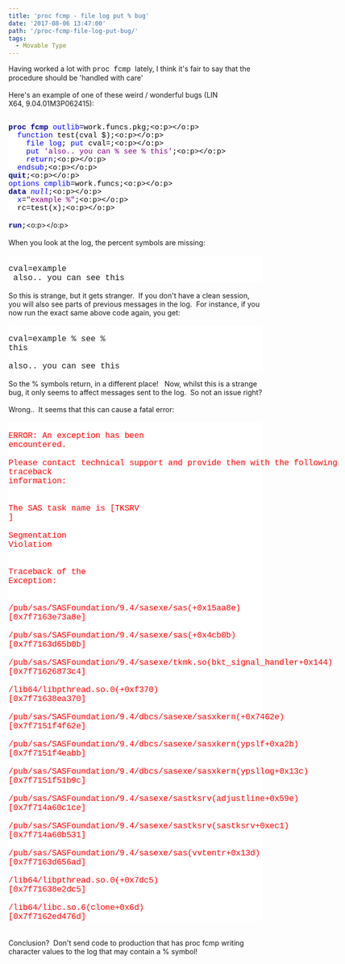 ```yaml
---
title: 'proc fcmp - file log put % bug'
date: '2017-08-06 13:47:00'
path: '/proc-fcmp-file-log-put-bug/'
tags:
  - Movable Type
---
```


Having worked a lot with <span style="font-family: Courier New, Courier, monospace;">proc fcmp </span>lately, I think it's fair to say that the procedure should be 'handled with care'<br /><br />Here's an example of one of these weird / wonderful bugs (LIN X64,&nbsp;9.04.01M3P062415):<br /><br /><div style="mso-layout-grid-align: none; mso-pagination: none; text-autospace: none;"><b><span lang="EN-US" style="background: white; color: navy; font-family: &quot;Courier New&quot;; font-size: 11.0pt; mso-bidi-font-family: &quot;Courier New&quot;;">proc</span></b><span lang="EN-US" style="background: white; color: black; font-family: &quot;Courier New&quot;; font-size: 11.0pt; mso-bidi-font-family: &quot;Courier New&quot;;"> </span><b><span lang="EN-US" style="background: white; color: navy; font-family: &quot;Courier New&quot;; font-size: 11.0pt; mso-bidi-font-family: &quot;Courier New&quot;;">fcmp</span></b><span lang="EN-US" style="background: white; color: black; font-family: &quot;Courier New&quot;; font-size: 11.0pt; mso-bidi-font-family: &quot;Courier New&quot;;"> </span><span lang="EN-US" style="background: white; color: blue; font-family: &quot;Courier New&quot;; font-size: 11.0pt; mso-bidi-font-family: &quot;Courier New&quot;;">outlib</span><span lang="EN-US" style="background: white; color: black; font-family: &quot;Courier New&quot;; font-size: 11.0pt; mso-bidi-font-family: &quot;Courier New&quot;;">=work.funcs.pkg;<o:p></o:p></span></div><div style="mso-layout-grid-align: none; mso-pagination: none; text-autospace: none;"><span lang="EN-US" style="background: white; color: black; font-family: &quot;Courier New&quot;; font-size: 11.0pt; mso-bidi-font-family: &quot;Courier New&quot;;"><span style="mso-spacerun: yes;">&nbsp; </span></span><span lang="EN-US" style="background: white; color: blue; font-family: &quot;Courier New&quot;; font-size: 11.0pt; mso-bidi-font-family: &quot;Courier New&quot;;">function</span><span lang="EN-US" style="background: white; color: black; font-family: &quot;Courier New&quot;; font-size: 11.0pt; mso-bidi-font-family: &quot;Courier New&quot;;"> test(cval $);<o:p></o:p></span></div><div style="mso-layout-grid-align: none; mso-pagination: none; text-autospace: none;"><span lang="EN-US" style="background: white; color: black; font-family: &quot;Courier New&quot;; font-size: 11.0pt; mso-bidi-font-family: &quot;Courier New&quot;;"><span style="mso-spacerun: yes;">&nbsp;&nbsp;&nbsp; </span></span><span lang="EN-US" style="background: white; color: blue; font-family: &quot;Courier New&quot;; font-size: 11.0pt; mso-bidi-font-family: &quot;Courier New&quot;;">file</span><span lang="EN-US" style="background: white; color: black; font-family: &quot;Courier New&quot;; font-size: 11.0pt; mso-bidi-font-family: &quot;Courier New&quot;;"> </span><span lang="EN-US" style="background: white; color: blue; font-family: &quot;Courier New&quot;; font-size: 11.0pt; mso-bidi-font-family: &quot;Courier New&quot;;">log</span><span lang="EN-US" style="background: white; color: black; font-family: &quot;Courier New&quot;; font-size: 11.0pt; mso-bidi-font-family: &quot;Courier New&quot;;">; </span><span lang="EN-US" style="background: white; color: blue; font-family: &quot;Courier New&quot;; font-size: 11.0pt; mso-bidi-font-family: &quot;Courier New&quot;;">put</span><span lang="EN-US" style="background: white; color: black; font-family: &quot;Courier New&quot;; font-size: 11.0pt; mso-bidi-font-family: &quot;Courier New&quot;;"> cval=;<o:p></o:p></span></div><div style="mso-layout-grid-align: none; mso-pagination: none; text-autospace: none;"><span lang="EN-US" style="background: white; color: black; font-family: &quot;Courier New&quot;; font-size: 11.0pt; mso-bidi-font-family: &quot;Courier New&quot;;"><span style="mso-spacerun: yes;">&nbsp;&nbsp;&nbsp; </span></span><span lang="EN-US" style="background: white; color: blue; font-family: &quot;Courier New&quot;; font-size: 11.0pt; mso-bidi-font-family: &quot;Courier New&quot;;">put</span><span lang="EN-US" style="background: white; color: black; font-family: &quot;Courier New&quot;; font-size: 11.0pt; mso-bidi-font-family: &quot;Courier New&quot;;"> </span><span lang="EN-US" style="background: white; color: purple; font-family: &quot;Courier New&quot;; font-size: 11.0pt; mso-bidi-font-family: &quot;Courier New&quot;;">'also.. you can % see % this'</span><span lang="EN-US" style="background: white; color: black; font-family: &quot;Courier New&quot;; font-size: 11.0pt; mso-bidi-font-family: &quot;Courier New&quot;;">;<o:p></o:p></span></div><div style="mso-layout-grid-align: none; mso-pagination: none; text-autospace: none;"><span lang="EN-US" style="background: white; color: black; font-family: &quot;Courier New&quot;; font-size: 11.0pt; mso-bidi-font-family: &quot;Courier New&quot;;"><span style="mso-spacerun: yes;">&nbsp;&nbsp;&nbsp; </span></span><span lang="EN-US" style="background: white; color: blue; font-family: &quot;Courier New&quot;; font-size: 11.0pt; mso-bidi-font-family: &quot;Courier New&quot;;">return</span><span lang="EN-US" style="background: white; color: black; font-family: &quot;Courier New&quot;; font-size: 11.0pt; mso-bidi-font-family: &quot;Courier New&quot;;">;<o:p></o:p></span></div><div style="mso-layout-grid-align: none; mso-pagination: none; text-autospace: none;"><span lang="EN-US" style="background: white; color: black; font-family: &quot;Courier New&quot;; font-size: 11.0pt; mso-bidi-font-family: &quot;Courier New&quot;;"><span style="mso-spacerun: yes;">&nbsp; </span></span><span lang="EN-US" style="background: white; color: blue; font-family: &quot;Courier New&quot;; font-size: 11.0pt; mso-bidi-font-family: &quot;Courier New&quot;;">endsub</span><span lang="EN-US" style="background: white; color: black; font-family: &quot;Courier New&quot;; font-size: 11.0pt; mso-bidi-font-family: &quot;Courier New&quot;;">;<o:p></o:p></span></div><div style="mso-layout-grid-align: none; mso-pagination: none; text-autospace: none;"><b><span lang="EN-US" style="background: white; color: navy; font-family: &quot;Courier New&quot;; font-size: 11.0pt; mso-bidi-font-family: &quot;Courier New&quot;;">quit</span></b><span lang="EN-US" style="background: white; color: black; font-family: &quot;Courier New&quot;; font-size: 11.0pt; mso-bidi-font-family: &quot;Courier New&quot;;">;<o:p></o:p></span></div><div style="mso-layout-grid-align: none; mso-pagination: none; text-autospace: none;"><span lang="EN-US" style="background: white; color: blue; font-family: &quot;Courier New&quot;; font-size: 11.0pt; mso-bidi-font-family: &quot;Courier New&quot;;">options</span><span lang="EN-US" style="background: white; color: black; font-family: &quot;Courier New&quot;; font-size: 11.0pt; mso-bidi-font-family: &quot;Courier New&quot;;"> </span><span lang="EN-US" style="background: white; color: blue; font-family: &quot;Courier New&quot;; font-size: 11.0pt; mso-bidi-font-family: &quot;Courier New&quot;;">cmplib</span><span lang="EN-US" style="background: white; color: black; font-family: &quot;Courier New&quot;; font-size: 11.0pt; mso-bidi-font-family: &quot;Courier New&quot;;">=work.funcs;<o:p></o:p></span></div><div style="mso-layout-grid-align: none; mso-pagination: none; text-autospace: none;"><b><span lang="EN-US" style="background: white; color: navy; font-family: &quot;Courier New&quot;; font-size: 11.0pt; mso-bidi-font-family: &quot;Courier New&quot;;">data</span></b><span lang="EN-US" style="background: white; color: black; font-family: &quot;Courier New&quot;; font-size: 11.0pt; mso-bidi-font-family: &quot;Courier New&quot;;"> </span><span lang="EN-US" style="background: white; color: blue; font-family: &quot;Courier New&quot;; font-size: 11.0pt; mso-bidi-font-family: &quot;Courier New&quot;;">_null_</span><span lang="EN-US" style="background: white; color: black; font-family: &quot;Courier New&quot;; font-size: 11.0pt; mso-bidi-font-family: &quot;Courier New&quot;;">;<o:p></o:p></span></div><div style="mso-layout-grid-align: none; mso-pagination: none; text-autospace: none;"><span lang="EN-US" style="background: white; color: black; font-family: &quot;Courier New&quot;; font-size: 11.0pt; mso-bidi-font-family: &quot;Courier New&quot;;"><span style="mso-spacerun: yes;">&nbsp; </span></span><span lang="EN-US" style="background: white; color: blue; font-family: &quot;Courier New&quot;; font-size: 11.0pt; mso-bidi-font-family: &quot;Courier New&quot;;">x</span><span lang="EN-US" style="background: white; color: black; font-family: &quot;Courier New&quot;; font-size: 11.0pt; mso-bidi-font-family: &quot;Courier New&quot;;">=</span><span lang="EN-US" style="background: white; color: purple; font-family: &quot;Courier New&quot;; font-size: 11.0pt; mso-bidi-font-family: &quot;Courier New&quot;;">"example %"</span><span lang="EN-US" style="background: white; color: black; font-family: &quot;Courier New&quot;; font-size: 11.0pt; mso-bidi-font-family: &quot;Courier New&quot;;">;<o:p></o:p></span></div><div style="mso-layout-grid-align: none; mso-pagination: none; text-autospace: none;"><span lang="EN-US" style="background: white; color: black; font-family: &quot;Courier New&quot;; font-size: 11.0pt; mso-bidi-font-family: &quot;Courier New&quot;;"><span style="mso-spacerun: yes;">&nbsp; </span>rc=test(x);<o:p></o:p></span></div><!--[if gte mso 9]><xml> <o:OfficeDocumentSettings>  <o:AllowPNG/> </o:OfficeDocumentSettings></xml><![endif]--> <!--[if gte mso 9]><xml> <w:WordDocument>  <w:View>Normal</w:View>  <w:Zoom>0</w:Zoom>  <w:TrackMoves/>  <w:TrackFormatting/>  <w:PunctuationKerning/>  <w:ValidateAgainstSchemas/>  <w:SaveIfXMLInval>false</w:SaveIfXMLInvalid>  <w:IgnoreMixedContent>false</w:IgnoreMixedContent>  <w:AlwaysShowPlaceholderText>false</w:AlwaysShowPlaceholderText>  <w:DoNotPromoteQF/>  <w:LidThemeOther>EN-US</w:LidThemeOther>  <w:LidThemeAsian>JA</w:LidThemeAsian>  <w:LidThemeComplexScript>X-NONE</w:LidThemeComplexScript>  <w:Compatibility>   <w:BreakWrappedTables/>   <w:SnapToGridInCell/>   <w:WrapTextWithPunct/>   <w:UseAsianBreakRules/>   <w:DontGrowAutofit/>   <w:SplitPgBreakAndParaMark/>   <w:EnableOpenTypeKerning/>   <w:DontFlipMirrorIndents/>   <w:OverrideTableStyleHps/>   <w:UseFELayout/>  </w:Compatibility>  <m:mathPr>   <m:mathFont m:val="Cambria Math"/>   <m:brkBin m:val="before"/>   <m:brkBinSub m:val="&#45;-"/>   <m:smallFrac m:val="off"/>   <m:dispDef/>   <m:lMargin m:val="0"/>   <m:rMargin m:val="0"/>   <m:defJc m:val="centerGroup"/>   <m:wrapIndent m:val="1440"/>   <m:intLim m:val="subSup"/>   <m:naryLim m:val="undOvr"/>  </m:mathPr></w:WordDocument></xml><![endif]--><!--[if gte mso 9]><xml> <w:LatentStyles DefLockedState="false" DefUnhideWhenUsed="true"   DefSemiHidden="true" DefQFormat="false" DefPriority="99"   LatentStyleCount="276">  <w:LsdException Locked="false" Priority="0" SemiHidden="false"    UnhideWhenUsed="false" QFormat="true" Name="Normal"/>  <w:LsdException Locked="false" Priority="9" SemiHidden="false"    UnhideWhenUsed="false" QFormat="true" Name="heading 1"/>  <w:LsdException Locked="false" Priority="9" QFormat="true" Name="heading 2"/>  <w:LsdException Locked="false" Priority="9" QFormat="true" Name="heading 3"/>  <w:LsdException Locked="false" Priority="9" QFormat="true" Name="heading 4"/>  <w:LsdException Locked="false" Priority="9" QFormat="true" Name="heading 5"/>  <w:LsdException Locked="false" Priority="9" QFormat="true" Name="heading 6"/>  <w:LsdException Locked="false" Priority="9" QFormat="true" Name="heading 7"/>  <w:LsdException Locked="false" Priority="9" QFormat="true" Name="heading 8"/>  <w:LsdException Locked="false" Priority="9" QFormat="true" Name="heading 9"/>  <w:LsdException Locked="false" Priority="39" Name="toc 1"/>  <w:LsdException Locked="false" Priority="39" Name="toc 2"/>  <w:LsdException Locked="false" Priority="39" Name="toc 3"/>  <w:LsdException Locked="false" Priority="39" Name="toc 4"/>  <w:LsdException Locked="false" Priority="39" Name="toc 5"/>  <w:LsdException Locked="false" Priority="39" Name="toc 6"/>  <w:LsdException Locked="false" Priority="39" Name="toc 7"/>  <w:LsdException Locked="false" Priority="39" Name="toc 8"/>  <w:LsdException Locked="false" Priority="39" Name="toc 9"/>  <w:LsdException Locked="false" Priority="35" QFormat="true" Name="caption"/>  <w:LsdException Locked="false" Priority="10" SemiHidden="false"    UnhideWhenUsed="false" QFormat="true" Name="Title"/>  <w:LsdException Locked="false" Priority="1" Name="Default Paragraph Font"/>  <w:LsdException Locked="false" Priority="11" SemiHidden="false"    UnhideWhenUsed="false" QFormat="true" Name="Subtitle"/>  <w:LsdException Locked="false" Priority="22" SemiHidden="false"    UnhideWhenUsed="false" QFormat="true" Name="Strong"/>  <w:LsdException Locked="false" Priority="20" SemiHidden="false"    UnhideWhenUsed="false" QFormat="true" Name="Emphasis"/>  <w:LsdException Locked="false" Priority="59" SemiHidden="false"    UnhideWhenUsed="false" Name="Table Grid"/>  <w:LsdException Locked="false" UnhideWhenUsed="false" Name="Placeholder Text"/>  <w:LsdException Locked="false" Priority="1" SemiHidden="false"    UnhideWhenUsed="false" QFormat="true" Name="No Spacing"/>  <w:LsdException Locked="false" Priority="60" SemiHidden="false"    UnhideWhenUsed="false" Name="Light Shading"/>  <w:LsdException Locked="false" Priority="61" SemiHidden="false"    UnhideWhenUsed="false" Name="Light List"/>  <w:LsdException Locked="false" Priority="62" SemiHidden="false"    UnhideWhenUsed="false" Name="Light Grid"/>  <w:LsdException Locked="false" Priority="63" SemiHidden="false"    UnhideWhenUsed="false" Name="Medium Shading 1"/>  <w:LsdException Locked="false" Priority="64" SemiHidden="false"    UnhideWhenUsed="false" Name="Medium Shading 2"/>  <w:LsdException Locked="false" Priority="65" SemiHidden="false"    UnhideWhenUsed="false" Name="Medium List 1"/>  <w:LsdException Locked="false" Priority="66" SemiHidden="false"    UnhideWhenUsed="false" Name="Medium List 2"/>  <w:LsdException Locked="false" Priority="67" SemiHidden="false"    UnhideWhenUsed="false" Name="Medium Grid 1"/>  <w:LsdException Locked="false" Priority="68" SemiHidden="false"    UnhideWhenUsed="false" Name="Medium Grid 2"/>  <w:LsdException Locked="false" Priority="69" SemiHidden="false"    UnhideWhenUsed="false" Name="Medium Grid 3"/>  <w:LsdException Locked="false" Priority="70" SemiHidden="false"    UnhideWhenUsed="false" Name="Dark List"/>  <w:LsdException Locked="false" Priority="71" SemiHidden="false"    UnhideWhenUsed="false" Name="Colorful Shading"/>  <w:LsdException Locked="false" Priority="72" SemiHidden="false"    UnhideWhenUsed="false" Name="Colorful List"/>  <w:LsdException Locked="false" Priority="73" SemiHidden="false"    UnhideWhenUsed="false" Name="Colorful Grid"/>  <w:LsdException Locked="false" Priority="60" SemiHidden="false"    UnhideWhenUsed="false" Name="Light Shading Accent 1"/>  <w:LsdException Locked="false" Priority="61" SemiHidden="false"    UnhideWhenUsed="false" Name="Light List Accent 1"/>  <w:LsdException Locked="false" Priority="62" SemiHidden="false"    UnhideWhenUsed="false" Name="Light Grid Accent 1"/>  <w:LsdException Locked="false" Priority="63" SemiHidden="false"    UnhideWhenUsed="false" Name="Medium Shading 1 Accent 1"/>  <w:LsdException Locked="false" Priority="64" SemiHidden="false"    UnhideWhenUsed="false" Name="Medium Shading 2 Accent 1"/>  <w:LsdException Locked="false" Priority="65" SemiHidden="false"    UnhideWhenUsed="false" Name="Medium List 1 Accent 1"/>  <w:LsdException Locked="false" UnhideWhenUsed="false" Name="Revision"/>  <w:LsdException Locked="false" Priority="34" SemiHidden="false"    UnhideWhenUsed="false" QFormat="true" Name="List Paragraph"/>  <w:LsdException Locked="false" Priority="29" SemiHidden="false"    UnhideWhenUsed="false" QFormat="true" Name="Quote"/>  <w:LsdException Locked="false" Priority="30" SemiHidden="false"    UnhideWhenUsed="false" QFormat="true" Name="Intense Quote"/>  <w:LsdException Locked="false" Priority="66" SemiHidden="false"    UnhideWhenUsed="false" Name="Medium List 2 Accent 1"/>  <w:LsdException Locked="false" Priority="67" SemiHidden="false"    UnhideWhenUsed="false" Name="Medium Grid 1 Accent 1"/>  <w:LsdException Locked="false" Priority="68" SemiHidden="false"    UnhideWhenUsed="false" Name="Medium Grid 2 Accent 1"/>  <w:LsdException Locked="false" Priority="69" SemiHidden="false"    UnhideWhenUsed="false" Name="Medium Grid 3 Accent 1"/>  <w:LsdException Locked="false" Priority="70" SemiHidden="false"    UnhideWhenUsed="false" Name="Dark List Accent 1"/>  <w:LsdException Locked="false" Priority="71" SemiHidden="false"    UnhideWhenUsed="false" Name="Colorful Shading Accent 1"/>  <w:LsdException Locked="false" Priority="72" SemiHidden="false"    UnhideWhenUsed="false" Name="Colorful List Accent 1"/>  <w:LsdException Locked="false" Priority="73" SemiHidden="false"    UnhideWhenUsed="false" Name="Colorful Grid Accent 1"/>  <w:LsdException Locked="false" Priority="60" SemiHidden="false"    UnhideWhenUsed="false" Name="Light Shading Accent 2"/>  <w:LsdException Locked="false" Priority="61" SemiHidden="false"    UnhideWhenUsed="false" Name="Light List Accent 2"/>  <w:LsdException Locked="false" Priority="62" SemiHidden="false"    UnhideWhenUsed="false" Name="Light Grid Accent 2"/>  <w:LsdException Locked="false" Priority="63" SemiHidden="false"    UnhideWhenUsed="false" Name="Medium Shading 1 Accent 2"/>  <w:LsdException Locked="false" Priority="64" SemiHidden="false"    UnhideWhenUsed="false" Name="Medium Shading 2 Accent 2"/>  <w:LsdException Locked="false" Priority="65" SemiHidden="false"    UnhideWhenUsed="false" Name="Medium List 1 Accent 2"/>  <w:LsdException Locked="false" Priority="66" SemiHidden="false"    UnhideWhenUsed="false" Name="Medium List 2 Accent 2"/>  <w:LsdException Locked="false" Priority="67" SemiHidden="false"    UnhideWhenUsed="false" Name="Medium Grid 1 Accent 2"/>  <w:LsdException Locked="false" Priority="68" SemiHidden="false"    UnhideWhenUsed="false" Name="Medium Grid 2 Accent 2"/>  <w:LsdException Locked="false" Priority="69" SemiHidden="false"    UnhideWhenUsed="false" Name="Medium Grid 3 Accent 2"/>  <w:LsdException Locked="false" Priority="70" SemiHidden="false"    UnhideWhenUsed="false" Name="Dark List Accent 2"/>  <w:LsdException Locked="false" Priority="71" SemiHidden="false"    UnhideWhenUsed="false" Name="Colorful Shading Accent 2"/>  <w:LsdException Locked="false" Priority="72" SemiHidden="false"    UnhideWhenUsed="false" Name="Colorful List Accent 2"/>  <w:LsdException Locked="false" Priority="73" SemiHidden="false"    UnhideWhenUsed="false" Name="Colorful Grid Accent 2"/>  <w:LsdException Locked="false" Priority="60" SemiHidden="false"    UnhideWhenUsed="false" Name="Light Shading Accent 3"/>  <w:LsdException Locked="false" Priority="61" SemiHidden="false"    UnhideWhenUsed="false" Name="Light List Accent 3"/>  <w:LsdException Locked="false" Priority="62" SemiHidden="false"    UnhideWhenUsed="false" Name="Light Grid Accent 3"/>  <w:LsdException Locked="false" Priority="63" SemiHidden="false"    UnhideWhenUsed="false" Name="Medium Shading 1 Accent 3"/>  <w:LsdException Locked="false" Priority="64" SemiHidden="false"    UnhideWhenUsed="false" Name="Medium Shading 2 Accent 3"/>  <w:LsdException Locked="false" Priority="65" SemiHidden="false"    UnhideWhenUsed="false" Name="Medium List 1 Accent 3"/>  <w:LsdException Locked="false" Priority="66" SemiHidden="false"    UnhideWhenUsed="false" Name="Medium List 2 Accent 3"/>  <w:LsdException Locked="false" Priority="67" SemiHidden="false"    UnhideWhenUsed="false" Name="Medium Grid 1 Accent 3"/>  <w:LsdException Locked="false" Priority="68" SemiHidden="false"    UnhideWhenUsed="false" Name="Medium Grid 2 Accent 3"/>  <w:LsdException Locked="false" Priority="69" SemiHidden="false"    UnhideWhenUsed="false" Name="Medium Grid 3 Accent 3"/>  <w:LsdException Locked="false" Priority="70" SemiHidden="false"    UnhideWhenUsed="false" Name="Dark List Accent 3"/>  <w:LsdException Locked="false" Priority="71" SemiHidden="false"    UnhideWhenUsed="false" Name="Colorful Shading Accent 3"/>  <w:LsdException Locked="false" Priority="72" SemiHidden="false"    UnhideWhenUsed="false" Name="Colorful List Accent 3"/>  <w:LsdException Locked="false" Priority="73" SemiHidden="false"    UnhideWhenUsed="false" Name="Colorful Grid Accent 3"/>  <w:LsdException Locked="false" Priority="60" SemiHidden="false"    UnhideWhenUsed="false" Name="Light Shading Accent 4"/>  <w:LsdException Locked="false" Priority="61" SemiHidden="false"    UnhideWhenUsed="false" Name="Light List Accent 4"/>  <w:LsdException Locked="false" Priority="62" SemiHidden="false"    UnhideWhenUsed="false" Name="Light Grid Accent 4"/>  <w:LsdException Locked="false" Priority="63" SemiHidden="false"    UnhideWhenUsed="false" Name="Medium Shading 1 Accent 4"/>  <w:LsdException Locked="false" Priority="64" SemiHidden="false"    UnhideWhenUsed="false" Name="Medium Shading 2 Accent 4"/>  <w:LsdException Locked="false" Priority="65" SemiHidden="false"    UnhideWhenUsed="false" Name="Medium List 1 Accent 4"/>  <w:LsdException Locked="false" Priority="66" SemiHidden="false"    UnhideWhenUsed="false" Name="Medium List 2 Accent 4"/>  <w:LsdException Locked="false" Priority="67" SemiHidden="false"    UnhideWhenUsed="false" Name="Medium Grid 1 Accent 4"/>  <w:LsdException Locked="false" Priority="68" SemiHidden="false"    UnhideWhenUsed="false" Name="Medium Grid 2 Accent 4"/>  <w:LsdException Locked="false" Priority="69" SemiHidden="false"    UnhideWhenUsed="false" Name="Medium Grid 3 Accent 4"/>  <w:LsdException Locked="false" Priority="70" SemiHidden="false"    UnhideWhenUsed="false" Name="Dark List Accent 4"/>  <w:LsdException Locked="false" Priority="71" SemiHidden="false"    UnhideWhenUsed="false" Name="Colorful Shading Accent 4"/>  <w:LsdException Locked="false" Priority="72" SemiHidden="false"    UnhideWhenUsed="false" Name="Colorful List Accent 4"/>  <w:LsdException Locked="false" Priority="73" SemiHidden="false"    UnhideWhenUsed="false" Name="Colorful Grid Accent 4"/>  <w:LsdException Locked="false" Priority="60" SemiHidden="false"    UnhideWhenUsed="false" Name="Light Shading Accent 5"/>  <w:LsdException Locked="false" Priority="61" SemiHidden="false"    UnhideWhenUsed="false" Name="Light List Accent 5"/>  <w:LsdException Locked="false" Priority="62" SemiHidden="false"    UnhideWhenUsed="false" Name="Light Grid Accent 5"/>  <w:LsdException Locked="false" Priority="63" SemiHidden="false"    UnhideWhenUsed="false" Name="Medium Shading 1 Accent 5"/>  <w:LsdException Locked="false" Priority="64" SemiHidden="false"    UnhideWhenUsed="false" Name="Medium Shading 2 Accent 5"/>  <w:LsdException Locked="false" Priority="65" SemiHidden="false"    UnhideWhenUsed="false" Name="Medium List 1 Accent 5"/>  <w:LsdException Locked="false" Priority="66" SemiHidden="false"    UnhideWhenUsed="false" Name="Medium List 2 Accent 5"/>  <w:LsdException Locked="false" Priority="67" SemiHidden="false"    UnhideWhenUsed="false" Name="Medium Grid 1 Accent 5"/>  <w:LsdException Locked="false" Priority="68" SemiHidden="false"    UnhideWhenUsed="false" Name="Medium Grid 2 Accent 5"/>  <w:LsdException Locked="false" Priority="69" SemiHidden="false"    UnhideWhenUsed="false" Name="Medium Grid 3 Accent 5"/>  <w:LsdException Locked="false" Priority="70" SemiHidden="false"    UnhideWhenUsed="false" Name="Dark List Accent 5"/>  <w:LsdException Locked="false" Priority="71" SemiHidden="false"    UnhideWhenUsed="false" Name="Colorful Shading Accent 5"/>  <w:LsdException Locked="false" Priority="72" SemiHidden="false"    UnhideWhenUsed="false" Name="Colorful List Accent 5"/>  <w:LsdException Locked="false" Priority="73" SemiHidden="false"    UnhideWhenUsed="false" Name="Colorful Grid Accent 5"/>  <w:LsdException Locked="false" Priority="60" SemiHidden="false"    UnhideWhenUsed="false" Name="Light Shading Accent 6"/>  <w:LsdException Locked="false" Priority="61" SemiHidden="false"    UnhideWhenUsed="false" Name="Light List Accent 6"/>  <w:LsdException Locked="false" Priority="62" SemiHidden="false"    UnhideWhenUsed="false" Name="Light Grid Accent 6"/>  <w:LsdException Locked="false" Priority="63" SemiHidden="false"    UnhideWhenUsed="false" Name="Medium Shading 1 Accent 6"/>  <w:LsdException Locked="false" Priority="64" SemiHidden="false"    UnhideWhenUsed="false" Name="Medium Shading 2 Accent 6"/>  <w:LsdException Locked="false" Priority="65" SemiHidden="false"    UnhideWhenUsed="false" Name="Medium List 1 Accent 6"/>  <w:LsdException Locked="false" Priority="66" SemiHidden="false"    UnhideWhenUsed="false" Name="Medium List 2 Accent 6"/>  <w:LsdException Locked="false" Priority="67" SemiHidden="false"    UnhideWhenUsed="false" Name="Medium Grid 1 Accent 6"/>  <w:LsdException Locked="false" Priority="68" SemiHidden="false"    UnhideWhenUsed="false" Name="Medium Grid 2 Accent 6"/>  <w:LsdException Locked="false" Priority="69" SemiHidden="false"    UnhideWhenUsed="false" Name="Medium Grid 3 Accent 6"/>  <w:LsdException Locked="false" Priority="70" SemiHidden="false"    UnhideWhenUsed="false" Name="Dark List Accent 6"/>  <w:LsdException Locked="false" Priority="71" SemiHidden="false"    UnhideWhenUsed="false" Name="Colorful Shading Accent 6"/>  <w:LsdException Locked="false" Priority="72" SemiHidden="false"    UnhideWhenUsed="false" Name="Colorful List Accent 6"/>  <w:LsdException Locked="false" Priority="73" SemiHidden="false"    UnhideWhenUsed="false" Name="Colorful Grid Accent 6"/>  <w:LsdException Locked="false" Priority="19" SemiHidden="false"    UnhideWhenUsed="false" QFormat="true" Name="Subtle Emphasis"/>  <w:LsdException Locked="false" Priority="21" SemiHidden="false"    UnhideWhenUsed="false" QFormat="true" Name="Intense Emphasis"/>  <w:LsdException Locked="false" Priority="31" SemiHidden="false"    UnhideWhenUsed="false" QFormat="true" Name="Subtle Reference"/>  <w:LsdException Locked="false" Priority="32" SemiHidden="false"    UnhideWhenUsed="false" QFormat="true" Name="Intense Reference"/>  <w:LsdException Locked="false" Priority="33" SemiHidden="false"    UnhideWhenUsed="false" QFormat="true" Name="Book Title"/>  <w:LsdException Locked="false" Priority="37" Name="Bibliography"/>  <w:LsdException Locked="false" Priority="39" QFormat="true" Name="TOC Heading"/> </w:LatentStyles></xml><![endif]--><!--[if gte mso 10]><![endif]-->   <!--StartFragment-->                         <!--EndFragment--><br /><div><b><span lang="EN-US" style="background: white; color: navy; font-family: &quot;Courier New&quot;; font-size: 11.0pt; mso-bidi-font-family: &quot;Courier New&quot;;">run</span></b><span lang="EN-US" style="background: white; color: black; font-family: &quot;Courier New&quot;; font-size: 11.0pt; mso-bidi-font-family: &quot;Courier New&quot;;">;</span><span lang="EN-US"><o:p></o:p></span></div><br />When you look at the log, the percent symbols are missing:<br /><br /><div style="background-color: white; font-family: Consolas, Courier, &quot;Courier New&quot;; font-size: 16px; white-space: pre;"><div> cval=example </div><div> also.. you can  see  this</div></div><br />So this is strange, but it gets stranger. &nbsp;If you don't have a clean session, you will also see parts of previous messages in the log. &nbsp;For instance, if you now run the exact same above code again, you get:<br /><br /><div style="background-color: white; font-family: Consolas, Courier, &quot;Courier New&quot;; font-size: 16px; white-space: pre;"> cval=example  % see % this</div><div style="background-color: white; font-family: Consolas, Courier, &quot;Courier New&quot;; font-size: 16px; white-space: pre;"> also.. you can  see  this</div><br />So the % symbols return, in a different place! &nbsp; Now, whilst this is a strange bug, it only seems to affect messages sent to the log. &nbsp;So not an issue right?<br /><br />Wrong.. &nbsp;It seems that this can cause a fatal error:<br /><br /><div style="background-color: white; color: red; font-family: Consolas, Courier, &quot;Courier New&quot;; font-size: 16px; white-space: pre;"> ERROR:  An exception has been encountered.</div><div style="background-color: white; color: red; font-family: Consolas, Courier, &quot;Courier New&quot;; font-size: 16px; white-space: pre;"> Please contact technical support and provide them with the following traceback information:</div><div style="background-color: white; color: red; font-family: Consolas, Courier, &quot;Courier New&quot;; font-size: 16px; white-space: pre;">  </div><div style="background-color: white; color: red; font-family: Consolas, Courier, &quot;Courier New&quot;; font-size: 16px; white-space: pre;"> The SAS task name is [TKSRV   ]</div><div style="background-color: white; color: red; font-family: Consolas, Courier, &quot;Courier New&quot;; font-size: 16px; white-space: pre;"> Segmentation Violation</div><div style="background-color: white; color: red; font-family: Consolas, Courier, &quot;Courier New&quot;; font-size: 16px; white-space: pre;">  </div><div style="background-color: white; color: red; font-family: Consolas, Courier, &quot;Courier New&quot;; font-size: 16px; white-space: pre;"> Traceback of the Exception:</div><div style="background-color: white; color: red; font-family: Consolas, Courier, &quot;Courier New&quot;; font-size: 16px; white-space: pre;">  </div><div style="background-color: white; color: red; font-family: Consolas, Courier, &quot;Courier New&quot;; font-size: 16px; white-space: pre;"> /pub/sas/SASFoundation/9.4/sasexe/sas(+0x15aa8e) [0x7f7163e73a8e]</div><div style="background-color: white; color: red; font-family: Consolas, Courier, &quot;Courier New&quot;; font-size: 16px; white-space: pre;"> /pub/sas/SASFoundation/9.4/sasexe/sas(+0x4cb0b) [0x7f7163d65b0b]</div><div style="background-color: white; color: red; font-family: Consolas, Courier, &quot;Courier New&quot;; font-size: 16px; white-space: pre;"> /pub/sas/SASFoundation/9.4/sasexe/tkmk.so(bkt_signal_handler+0x144) [0x7f71626873c4]</div><div style="background-color: white; color: red; font-family: Consolas, Courier, &quot;Courier New&quot;; font-size: 16px; white-space: pre;"> /lib64/libpthread.so.0(+0xf370) [0x7f71638ea370]</div><div style="background-color: white; color: red; font-family: Consolas, Courier, &quot;Courier New&quot;; font-size: 16px; white-space: pre;"> /pub/sas/SASFoundation/9.4/dbcs/sasexe/sasxkern(+0x7462e) [0x7f7151f4f62e]</div><div style="background-color: white; color: red; font-family: Consolas, Courier, &quot;Courier New&quot;; font-size: 16px; white-space: pre;"> /pub/sas/SASFoundation/9.4/dbcs/sasexe/sasxkern(ypslf+0xa2b) [0x7f7151f4eabb]</div><div style="background-color: white; color: red; font-family: Consolas, Courier, &quot;Courier New&quot;; font-size: 16px; white-space: pre;"> /pub/sas/SASFoundation/9.4/dbcs/sasexe/sasxkern(ypsllog+0x13c) [0x7f7151f51b9c]</div><div style="background-color: white; color: red; font-family: Consolas, Courier, &quot;Courier New&quot;; font-size: 16px; white-space: pre;"> /pub/sas/SASFoundation/9.4/sasexe/sastksrv(adjustline+0x59e) [0x7f714a60c1ce]</div><div style="background-color: white; color: red; font-family: Consolas, Courier, &quot;Courier New&quot;; font-size: 16px; white-space: pre;"> /pub/sas/SASFoundation/9.4/sasexe/sastksrv(sastksrv+0xec1) [0x7f714a60b531]</div><div style="background-color: white; color: red; font-family: Consolas, Courier, &quot;Courier New&quot;; font-size: 16px; white-space: pre;"> /pub/sas/SASFoundation/9.4/sasexe/sas(vvtentr+0x13d) [0x7f7163d656ad]</div><div style="background-color: white; color: red; font-family: Consolas, Courier, &quot;Courier New&quot;; font-size: 16px; white-space: pre;"> /lib64/libpthread.so.0(+0x7dc5) [0x7f71638e2dc5]</div><div style="background-color: white; color: red; font-family: Consolas, Courier, &quot;Courier New&quot;; font-size: 16px; white-space: pre;"> /lib64/libc.so.6(clone+0x6d) [0x7f7162ed476d]</div><br /><br />Conclusion? &nbsp;Don't send code to production that has proc fcmp writing character values to the log that may contain a % symbol!<br />